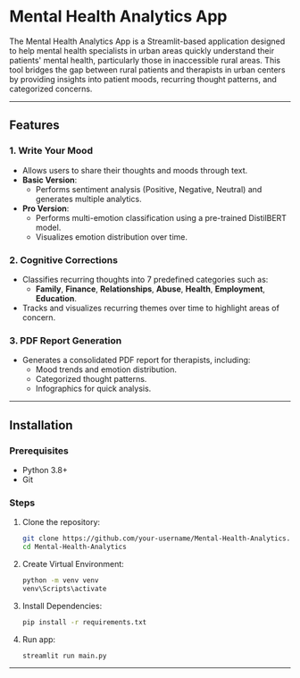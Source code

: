 # Mental Health Analytics App

The Mental Health Analytics App is a Streamlit-based application designed to help mental health specialists in urban areas quickly understand their patients' mental health, particularly those in inaccessible rural areas. This tool bridges the gap between rural patients and therapists in urban centers by providing insights into patient moods, recurring thought patterns, and categorized concerns.

---

## Features

### 1. **Write Your Mood**
- Allows users to share their thoughts and moods through text.
- **Basic Version**:
  - Performs sentiment analysis (Positive, Negative, Neutral) and generates multiple analytics.
- **Pro Version**:
  - Performs multi-emotion classification using a pre-trained DistilBERT model.
  - Visualizes emotion distribution over time.

### 2. **Cognitive Corrections**
- Classifies recurring thoughts into 7 predefined categories such as:
  - **Family**, **Finance**, **Relationships**, **Abuse**, **Health**, **Employment**, **Education**.
- Tracks and visualizes recurring themes over time to highlight areas of concern.

### 3. **PDF Report Generation**
- Generates a consolidated PDF report for therapists, including:
  - Mood trends and emotion distribution.
  - Categorized thought patterns.
  - Infographics for quick analysis.

---

## Installation

### Prerequisites
- Python 3.8+
- Git

### Steps
1. Clone the repository:
   ```bash
   git clone https://github.com/your-username/Mental-Health-Analytics.git
   cd Mental-Health-Analytics
   ```
2. Create Virtual Environment:
   ```bash
   python -m venv venv
   venv\Scripts\activate
   ```
2. Install Dependencies:
   ```bash
   pip install -r requirements.txt
   ```
4. Run app:
   ```bash
   streamlit run main.py
   ```

---
